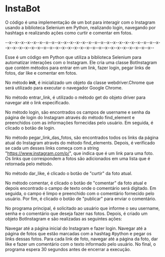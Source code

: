 # InstaBot
O código é uma implementação de um bot para interagir com o Instagram usando a biblioteca Selenium em Python, realizando login, navegando por hashtags e realizando ações como curtir e comentar em fotos.

--x--x--x--x--x--x--x--x--x--x--x--x--x--x--x--x--x--x--x--x--x--x--x--x--x--x--x--x--x--x--x--x--x--x--x--x--x--x--x--x--x--x--x--x--x--x--x--x--x--

Esse é um código em Python que utiliza a biblioteca Selenium para automatizar interações com o Instagram. Ele cria uma classe BotInstagram que contém métodos para entrar em um link, fazer login, pegar links de fotos, dar like e comentar em fotos.

No método __init__, é inicializado um objeto da classe webdriver.Chrome que será utilizado para executar o navegador Google Chrome.

No método entrar_link, é utilizado o método get do objeto driver para navegar até o link especificado.

No método login, são encontrados os campos de username e senha da página de login do Instagram através do método find_element e preenchidos com as informações fornecidas pelo usuário. Em seguida, é clicado o botão de login.

No método pegar_link_das_fotos, são encontrados todos os links da página atual do Instagram através do método find_elements. Depois, é verificado se cada um desses links começa com a string "https://www.instagram.com/p/", que indica que é um link para uma foto. Os links que correspondem a fotos são adicionados em uma lista que é retornada pelo método.

No método dar_like, é clicado o botão de "curtir" da foto atual.

No método comentar, é clicado o botão de "comentar" da foto atual e depois encontrado o campo de texto onde o comentário será digitado. Em seguida, o campo é limpo e preenchido com o comentário fornecido pelo usuário. Por fim, é clicado o botão de "publicar" para enviar o comentário.

No programa principal, é solicitado ao usuário que informe o seu username, senha e o comentário que deseja fazer nas fotos. Depois, é criado um objeto BotInstagram e são realizadas as seguintes ações:

Navegar até a página inicial do Instagram e fazer login.
Navegar até a página de fotos que estão marcadas com a hashtag #python e pegar os links dessas fotos.
Para cada link de foto, navegar até a página da foto, dar like e fazer um comentário com o texto informado pelo usuário.
No final, o programa espera 30 segundos antes de encerrar a execução.
